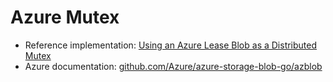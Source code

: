 # Azure Mutex

 - Reference implementation: [Using an Azure Lease Blob as a Distributed Mutex](https://medium.com/veyotech/using-an-azure-lease-blob-as-a-distributed-mutex-a9608c918801)
 - Azure documentation: [github.com/Azure/azure-storage-blob-go/azblob](https://pkg.go.dev/github.com/Azure/azure-storage-blob-go/azblob)

